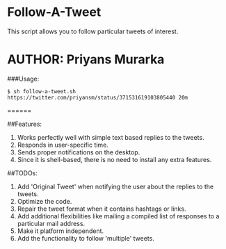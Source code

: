 Follow-A-Tweet
==============

This script allows you to follow particular tweets of interest.

AUTHOR: Priyans Murarka
======
###Usage:
 
    $ sh follow-a-tweet.sh https://twitter.com/priyansm/status/371531619103805440 20m
======

##Features:

1. Works perfectly well with simple text based replies to the tweets.
2. Responds in user-specific time.
3. Sends proper notifications on the desktop.
4. Since it is shell-based, there is no need to install any extra features.

##TODOs:

1. Add 'Original Tweet' when notifying the user about the replies to the tweets.
2. Optimize the code.
3. Repair the tweet format when it contains hashtags or links.
4. Add additional flexibilities like mailing a compiled list of responses to a particular mail address.
5. Make it platform independent.
6. Add the functionality to follow 'multiple' tweets.
